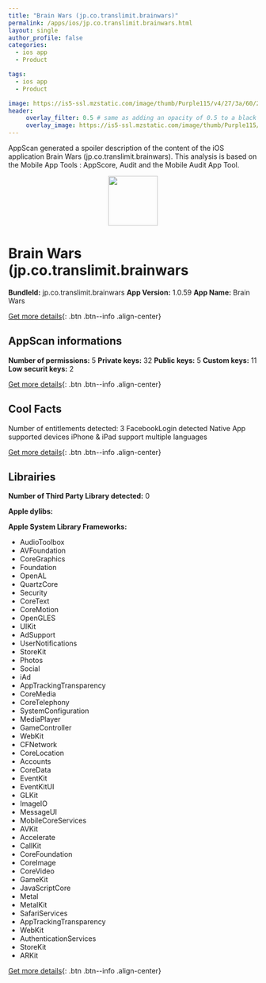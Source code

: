 ```yaml
---
title: "Brain Wars (jp.co.translimit.brainwars)"
permalink: /apps/ios/jp.co.translimit.brainwars.html
layout: single
author_profile: false
categories: 
  - ios app 
  - Product 

tags: 
  - ios app 
  - Product 

image: https://is5-ssl.mzstatic.com/image/thumb/Purple115/v4/27/3a/60/273a60e3-d79b-4aa9-7f88-9a2e8f07e9ed/source/512x512bb.jpg
header: 
     overlay_filter: 0.5 # same as adding an opacity of 0.5 to a black background
     overlay_image: https://is5-ssl.mzstatic.com/image/thumb/Purple115/v4/27/3a/60/273a60e3-d79b-4aa9-7f88-9a2e8f07e9ed/source/512x512bb.jpg
---
```

AppScan generated a spoiler description of the content of the iOS application Brain Wars (jp.co.translimit.brainwars). This analysis is based on the Mobile App Tools : AppScore, Audit and the Mobile Audit App Tool.

  
  
<div style="text-align: center;"><img src="https://is5-ssl.mzstatic.com/image/thumb/Purple115/v4/27/3a/60/273a60e3-d79b-4aa9-7f88-9a2e8f07e9ed/source/512x512bb.jpg" width="100" height="100"></div>  
  
# Brain Wars (jp.co.translimit.brainwars

**BundleId:** jp.co.translimit.brainwars
**App Version:** 1.0.59
**App Name:** Brain Wars


[Get more details](/pricing.html){: .btn .btn--info .align-center}  
  
## AppScan informations 

**Number of permissions:** 5
**Private keys:** 32
**Public keys:** 5
**Custom keys:** 11
**Low securit keys:** 2
  
[Get more details](/pricing.html){: .btn .btn--info .align-center}

## Cool Facts

Number of entitlements detected: 3
FacebookLogin detected
Native App
supported devices iPhone & iPad
support multiple languages
  
[Get more details](/pricing.html){: .btn .btn--info .align-center}

## Librairies 
**Number of Third Party Library detected:** 0

**Apple dylibs:**


**Apple System Library Frameworks:**
- AudioToolbox
- AVFoundation
- CoreGraphics
- Foundation
- OpenAL
- QuartzCore
- Security
- CoreText
- CoreMotion
- OpenGLES
- UIKit
- AdSupport
- UserNotifications
- StoreKit
- Photos
- Social
- iAd
- AppTrackingTransparency
- CoreMedia
- CoreTelephony
- SystemConfiguration
- MediaPlayer
- GameController
- WebKit
- CFNetwork
- CoreLocation
- Accounts
- CoreData
- EventKit
- EventKitUI
- GLKit
- ImageIO
- MessageUI
- MobileCoreServices
- AVKit
- Accelerate
- CallKit
- CoreFoundation
- CoreImage
- CoreVideo
- GameKit
- JavaScriptCore
- Metal
- MetalKit
- SafariServices
- AppTrackingTransparency
- WebKit
- AuthenticationServices
- StoreKit
- ARKit


  
[Get more details](/pricing.html){: .btn .btn--info .align-center}

